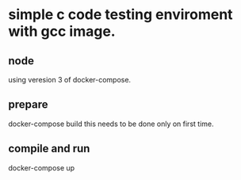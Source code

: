 # simple c code testing enviroment with gcc image.
## node
using veresion 3 of docker-compose.
## prepare
docker-compose build
this needs to be done only on first time.
## compile and run
docker-compose up